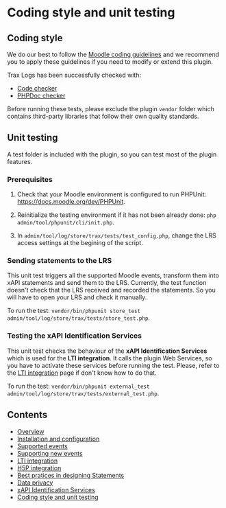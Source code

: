 # Coding style and unit testing

## Coding style

We do our best to follow the [Moodle coding guidelines](https://docs.moodle.org/dev/Coding_style) and we recommend you to apply these guidelines if you need to modify or extend this plugin.

Trax Logs has been successfully checked with:
- [Code checker](http://moodle.org/plugins/view.php?plugin=local_codechecker)
- [PHPDoc checker](https://github.com/marinaglancy/moodle-local_moodlecheck)

Before running these tests, please exclude the plugin `vendor` folder which contains third-party libraries that follow their own quality standards.


## Unit testing

A test folder is included with the plugin, so you can test most of the plugin features.


### Prerequisites

1. Check that your Moodle environment is configured to run PHPUnit: https://docs.moodle.org/dev/PHPUnit.

2. Reinitialize the testing environment if it has not been already done: `php admin/tool/phpunit/cli/init.php`.

3. In `admin/tool/log/store/trax/tests/test_config.php`, change the LRS access settings at the begining of the script.


### Sending statements to the LRS

This unit test triggers all the supported Moodle events, transform them into xAPI statements and send them to the LRS.
Currently, the test function doesn't check that the LRS received and recorded the statements.
So you will have to open your LRS and check it manually.

To run the test: `vendor/bin/phpunit store_test admin/tool/log/store/trax/tests/store_test.php`.


### Testing the xAPI Identification Services

This unit test checks the behaviour of the **xAPI Identification Services** which is used for the **LTI integration**.
It calls the plugin Web Services, so you have to activate these services before running the test.
Please, refer to the [LTI integration](lti.md) page if don't know how to do that.

To run the test: `vendor/bin/phpunit external_test admin/tool/log/store/trax/tests/external_test.php`.



## Contents

* [Overview](../README.md)
* [Installation and configuration](install.md)
* [Supported events](events.md)
* [Supporting new events](extend.md)
* [LTI integration](lti.md)
* [H5P integration](h5p.md)
* [Best pratices in designing Statements](best-practices.md)
* [Data privacy](privacy.md)
* [xAPI Identification Services](id.md)
* [Coding style and unit testing](test.md)
